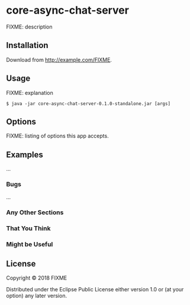 # core-async-chat-server

FIXME: description

## Installation

Download from http://example.com/FIXME.

## Usage

FIXME: explanation

    $ java -jar core-async-chat-server-0.1.0-standalone.jar [args]

## Options

FIXME: listing of options this app accepts.

## Examples

...

### Bugs

...

### Any Other Sections
### That You Think
### Might be Useful

## License

Copyright © 2018 FIXME

Distributed under the Eclipse Public License either version 1.0 or (at
your option) any later version.
